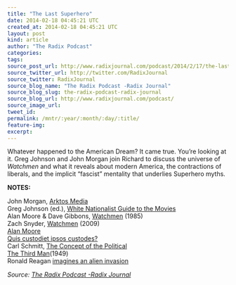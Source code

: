 ```yaml
---
title: "The Last Superhero"
date: 2014-02-18 04:45:21 UTC
created_at: 2014-02-18 04:45:21 UTC
layout: post
kind: article
author: "The Radix Podcast"
categories: 
tags: 
source_post_url: http://www.radixjournal.com/podcast/2014/2/17/the-last-superhero
source_twitter_url: http://twitter.com/RadixJournal
source_twitter: RadixJournal
source_blog_name: "The Radix Podcast -Radix Journal"
source_blog_slug: the-radix-podcast-radix-journal
source_blog_url: http://www.radixjournal.com/podcast/
source_image_url: 
tweet_id:
permalink: /mntr/:year/:month/:day/:title/
feature-img: 
excerpt:
---
```

<p>Whatever happened to the American Dream?  It came true. You’re looking at it.  Greg Johnson and John Morgan join Richard to discuss the universe of <em>Watchmen</em> and what it reveals about modern America, the contractions of liberals, and the implicit “fascist” mentality that underlies Superhero myths.      </p>

<p><strong>NOTES:</strong> </p>

<p>John Morgan, <a href="http://www.arktos.com">Arktos Media</a> <br>
Greg Johnson (ed.), <a href="https://secure.counter-currents.com/trevor-lynchs-white-nationalist-guide-to-the-movies/">White Nationalist Guide to the Movies</a> <br>
Alan Moore &amp; Dave Gibbons, <a href="http://www.amazon.com/gp/product/0930289234/ref=as_li_ss_tl?ie=UTF8&amp;camp=1789&amp;creative=390957&amp;creativeASIN=0930289234&amp;linkCode=as2&amp;tag=washisummipub-20">Watchmen</a> (1985) <br>
Zach Snyder, <a href="http://www.imdb.com/title/tt0409459/">Watchmen</a> (2009) <br>
<a href="https://en.wikipedia.org/wiki/Alan_Moore">Alan Moore</a> <br>
<a href="https://en.wikipedia.org/wiki/Quis_custodiet_ipsos_custodes%3F">Quis custodiet ipsos custodes?</a> <br>
Carl Schmitt, <a href="http://www.amazon.com/gp/product/0226738922/ref=as_li_ss_tl?ie=UTF8&amp;camp=1789&amp;creative=390957&amp;creativeASIN=0226738922&amp;linkCode=as2&amp;tag=washisummipub-20">The Concept of the Political</a> <br>
<a href="http://www.imdb.com/title/tt0041959/?ref_=nv_sr_1">The Third Man</a>(1949) <br>
Ronald Reagan <a href="http://www.youtube.com/watch?v=chVKSY2gT00">imagines an alien invasion</a>   </p><div class="">
    <i>Source: <a href="http://www.radixjournal.com/podcast/">The Radix Podcast -Radix Journal</a></i>
</div>
